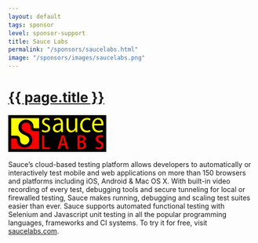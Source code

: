 ```yaml
---
layout: default
tags: sponsor
level: sponsor-support
title: Sauce Labs
permalink: "/sponsors/saucelabs.html"
image: "/sponsors/images/saucelabs.png"
---
```


<h1 class="sponsor">
  <a href="{{page.permalink}}">{{ page.title }}</a>
</h1>

<img src="/sponsors/images/saucelabs.png" class="sponsor" />

Sauce’s cloud-based testing platform allows developers to automatically or interactively test mobile and web applications on more than 150 browsers and platforms including iOS, Android & Mac OS X. With built-in video recording of every test, debugging tools and secure tunneling for local or firewalled testing, Sauce makes running, debugging and scaling test suites easier than ever. Sauce supports automated functional testing with Selenium and Javascript unit testing in all the popular programming languages, frameworks and CI systems. To try it for free, visit <a href="http://saucelabs.com" target="_blank" rel="nofollow">saucelabs.com</a>.
